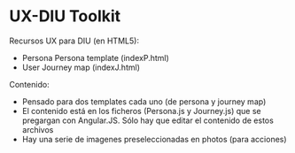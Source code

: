 # UX-DIU Toolkit

Recursos UX para DIU (en HTML5): 
  - Persona Persona template (indexP.html) 
  - User Journey map  (indexJ.html) 
  
Contenido: 
  - Pensado para dos templates cada uno (de persona y journey map)
  - El contenido está en los ficheros (Persona.js y Journey.js) que se pregargan con Angular.JS. Sólo hay que editar el contenido de estos archivos 
  - Hay una serie de imagenes preseleccionadas en photos (para acciones)
  
  
  
  
